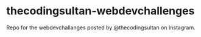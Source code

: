 # thecodingsultan-webdevchallenges
Repo for the webdevchallanges posted by @thecodingsultan on Instagram.
